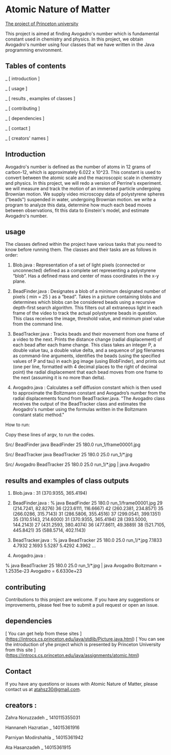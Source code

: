 
# Atomic Nature of Matter

[The project of Princeton university](https://www.cs.princeton.edu/courses/archive/spr23/cos126/static/assignments/atomic/videos/atomic.webm)


This project is aimed at finding Avogadro's number which is fundamental constant used in chemistry and physics.
In this project, we obtain Avogadro's number using four classes that we have written in the Java programming environment.


## Tables of contents

 _ [ introduction ]

 _ [ usage ]

 _ [ results , examples of classes ]

 _ [ contributing ]
 
 _ [ dependencies ]

 _ [ contact ]

 _ [ creators' names ]

## Introduction 

Avogadro's number is defined as the number of atoms in 12 grams of carbon-12, which is approximately 6.022 x 10^23.
 This constant is used to convert between the atomic scale and the macroscopic scale in chemistry and physics. 
 In this project, we will redo a version of Perrine's experiment.  we will measure and track the motion of an immersed particle undergoing Brownian motion.
 We supply video microscopy data of polystyrene spheres ("beads") suspended in water, undergoing Brownian motion.
 we write a program to analyze this data, determine how much each bead moves between observations, fit this data to Einstein's model, and estimate Avogadro's number.



## usage

 The classes defined within the project have various tasks that you need to know before running them. 
The classes and their tasks are as follows in order:

1. Blob.java :  Representation of a set of light pixels (connected or unconnected) defined as a complete set representing a polystyrene “blob”.
   Has a defined mass and center of mass coordinates in the x-y plane.

2. BeadFinder.java : Designates a blob of a minimum designated number of pixels ( min = 25 ) as a “bead”.
   Takes in a picture containing blobs and determines which blobs can be considered beads using a recursive depth-first search algorithm.
   This filters out all extraneous light in each frame of the video to track the actual polystyrene beads in question. This class receives the image, threshold value, and minimum pixel value from the command line.

3. BeadTracker.java : Tracks beads and their movement from one frame of a video to the next. Prints the distance change (radial displacement) of each bead after each frame change.
   This class takes an integer P, a double value tau, a double value delta, and a sequence of jpg filenames as command-line arguments, identifies the beads (using the specified values of P and tau) 
   in each jpg image (using BlobFinder), and prints out (one per line, formatted with 4 decimal places to the right of decimal point) the radial displacement that each bead moves from one frame to 
   the next (assuming it is no more than delta).

4. Avogadro.java :  Calculates a self diffusion constant which is then used to approximate the Boltzmann constant and Avogadro’s number from the radial displacements found from BeadTracker.java.
   "The Avogadro class receives the output of the BeadTracker class and estimates the Avogadro's number using the formulas written in the Boltzmann constant static method."


   
 How to run:

  Copy these lines of argv, to run the codes.

  Src/ BeadFinder
  java BeadFinder 25 180.0 run_1/frame00001.jpg


  Src/ BeadTracker
  java BeadTracker 25 180.0 25.0 run_1/*.jpg
  

  Src/ Avogadro
  BeadTracker 25 180.0 25.0 run_1/*.jpg | java Avogadro



## results and examples of class outputs

1. Blob.java :
  31 (370.9355, 365.4194)

2. BeadFinder.java :
  % java BeadFinder 25 180.0 run_1/frame00001.jpg
  29 (214.7241, 82.8276)
  36 (223.6111, 116.6667)
  42 (260.2381, 234.8571)
  35 (266.0286, 315.7143)
  31 (286.5806, 355.4516)
  37 (299.0541, 399.1351)
  35 (310.5143, 214.6000)
  31 (370.9355, 365.4194)
  28 (393.5000, 144.2143)
  27 (431.2593, 380.4074)
  36 (477.8611, 49.3889)
  38 (521.7105, 445.8421)
  35 (588.5714, 402.1143)
  
3. BeadTracker.java :
  % java BeadTracker 25 180.0 25.0 run_1/*.jpg
  7.1833
  4.7932
  2.1693
  5.5287
  5.4292
  4.3962
  ...

4. Avogadro.java : 

  % java BeadTracker 25 180.0 25.0 run_1/*.jpg | java Avogadro
    Boltzmann = 1.2535e-23
    Avogadro  = 6.6330e+23



## contributing 

Contributions to this project are welcome. If you have any suggestions or improvements, please feel free to submit a pull request or open an issue.


## dependencies

[ You can get help from these sites ] (https://introcs.cs.princeton.edu/java/stdlib/Picture.java.html)
[ You can see the introduction of yhe project which is presented by Princeton University from this site ] (https://introcs.cs.princeton.edu/java/assignments/atomic.html)


## Contact

If you have any questions or issues with Atomic Nature of Matter, please contact us at atahsz30@gmail.com.


## creators :

   Zahra Noruzzadeh _ 1410115355031

   Hannaneh Hazratian _ 14015361916

   Parniyan Modirshahla _ 14015361942

   Ata Hasanzadeh  _ 14015361915

   